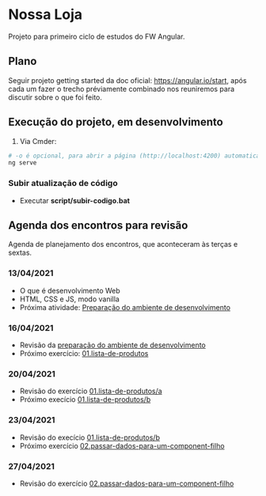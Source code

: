 # Nossa Loja

Projeto para primeiro ciclo de estudos do FW Angular.  

## Plano

Seguir projeto getting started da doc oficial: https://angular.io/start, após cada um fazer o trecho préviamente combinado nos reuniremos para discutir sobre o que foi feito.  

## Execução do projeto, em desenvolvimento

1. Via Cmder:

```sh
# -o é opcional, para abrir a página (http://localhost:4200) automaticamente
ng serve
```

### Subir atualização de código

- Executar **script/subir-codigo.bat**

## Agenda dos encontros para revisão

Agenda de planejamento dos encontros, que aconteceram às terças e sextas.  

### 13/04/2021

- O que é desenvolvimento Web
- HTML, CSS e JS, modo vanilla
- Próxima atividade: [Preparação do ambiente de desenvolvimento](https://gitlab.com/key-estudos/angular/nossa-loja/-/wikis/0.preparacao-ambiente)

### 16/04/2021

- Revisão da [preparação do ambiente de desenvolvimento](https://gitlab.com/key-estudos/angular/nossa-loja/-/wikis/0.preparacao-ambiente)
- Próximo exercício: [01.lista-de-produtos](https://gitlab.com/key-estudos/angular/nossa-loja/-/wikis/exercicios/01.lista-de-produtos#a-at%C3%A9-passo-3)

### 20/04/2021

- Revisão do exercício [01.lista-de-produtos/a](https://gitlab.com/key-estudos/angular/nossa-loja/-/wikis/exercicios/01.lista-de-produtos#a-at%C3%A9-passo-3)
- Próximo execício [01.lista-de-produtos/b](https://gitlab.com/key-estudos/angular/nossa-loja/-/wikis/exercicios/01.lista-de-produtos#b-passo-4-ao-7)

### 23/04/2021

- Revisão do execício [01.lista-de-produtos/b](https://gitlab.com/key-estudos/angular/nossa-loja/-/wikis/exercicios/01.lista-de-produtos#b-passo-4-ao-7)
- Próximo exercício [02.passar-dados-para-um-component-filho](https://gitlab.com/key-estudos/angular/nossa-loja/-/wikis/exercicios/02.passar-dados-para-componente-filho)

### 27/04/2021

- Revisão do exercício [02.passar-dados-para-um-component-filho](https://gitlab.com/key-estudos/angular/nossa-loja/-/wikis/exercicios/02.passar-dados-para-componente-filho)
